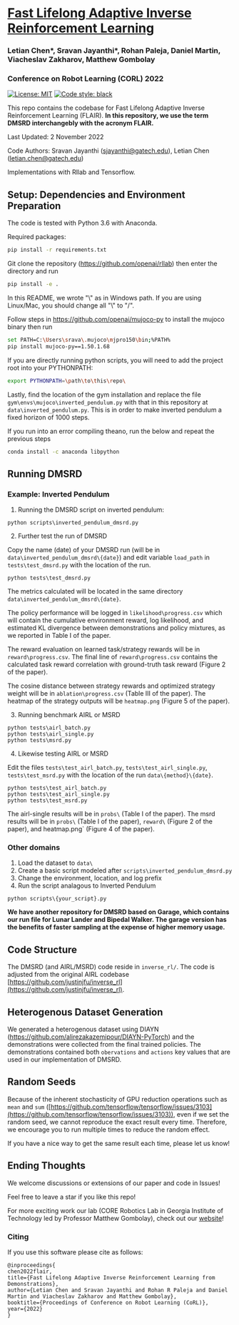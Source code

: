 # [Fast Lifelong Adaptive Inverse Reinforcement Learning](https://arxiv.org/abs/2209.11908)

### Letian Chen*, Sravan Jayanthi*, Rohan Paleja, Daniel Martin, Viacheslav Zakharov, Matthew Gombolay

### Conference on Robot Learning (CORL) 2022
 
[![License: MIT](https://img.shields.io/badge/License-MIT-blue.svg)](https://opensource.org/licenses/MIT)
 <a href="https://github.com/psf/black"><img alt="Code style: black" src="https://img.shields.io/badge/code%20style-black-000000.svg"></a>

This repo contains the codebase for Fast Lifelong Adaptive Inverse Reinforcement Learning (FLAIR). 
**In this repository, we use the term DMSRD interchangebly with the acronym FLAIR.**

Last Updated: 2 November 2022

Code Authors: Sravan Jayanthi (sjayanthi@gatech.edu), Letian Chen (letian.chen@gatech.edu)

Implementations with Rllab and Tensorflow.

Setup: Dependencies and Environment Preparation
---
The code is tested with Python 3.6 with Anaconda.

Required packages:
```bash
pip install -r requirements.txt
```
Git clone the repository
(https://github.com/openai/rllab)
then enter the directory and run
```bash
pip install -e .
```

In this README, we wrote "\\" as in Windows path. If you are using Linux/Mac, you should change all "\\" to "/". 

Follow steps in https://github.com/openai/mujoco-py to install the mujoco binary then run
```bash
set PATH=C:\Users\srava\.mujoco\mjpro150\bin;%PATH%
pip install mujoco-py==1.50.1.68
```

If you are directly running python scripts, you will need to add the project root into your PYTHONPATH:
```bash
export PYTHONPATH=\path\to\this\repo\
```

Lastly, find the location of the gym installation and replace the file `gym\envs\mujoco\inverted_pendulum.py` with that in this repository at `data\inverted_pendulum.py`. This is in order to make inverted pendulum a fixed horizon of 1000 steps.

If you run into an error compiling theano, run the below and repeat the previous steps
```bash
conda install -c anaconda libpython
```

Running DMSRD
---

### Example: Inverted Pendulum

1) Running the DMSRD script on inverted pendulum:
```
python scripts\inverted_pendulum_dmsrd.py
```

2) Further test the run of DMSRD

Copy the name (date) of your DMSRD run (will be in `data\inverted_pendulum_dmsrd\{date}`) and edit variable `load_path` in `tests\test_dmsrd.py` with the location of the run.

```
python tests\test_dmsrd.py
```

The metrics calculated will be located in the same directory `data\inverted_pendulum_dmsrd\{date}`.

The policy performance will be logged in `likelihood\progress.csv` which will contain the cumulative environment reward, log likelihood, and estimated KL divergence between demonstrations and policy mixtures, as we reported in Table I of the paper. 

The reward evaluation on learned task/strategy rewards will be in `reward\progress.csv`. The final line of `reward\progress.csv` contains the calculated task reward correlation with ground-truth task reward (Figure 2 of the paper).

The cosine distance between strategy rewards and optimized strategy weight will be in `ablation\progress.csv` (Table III of the paper). The heatmap of the strategy outputs will be `heatmap.png` (Figure 5 of the paper).

3) Running benchmark AIRL or MSRD
```
python tests\airl_batch.py
python tests\airl_single.py
python tests\msrd.py
```

4) Likewise testing AIRL or MSRD

Edit the files `tests\test_airl_batch.py`, `tests\test_airl_single.py`, `tests\test_msrd.py` with the location of the run `data\{method}\{date}`.
```
python tests\test_airl_batch.py
python tests\test_airl_single.py
python tests\test_msrd.py
```

The airl-single results will be in `probs\` (Table I of the paper). The msrd results will be in `probs\` (Table I of the paper), `reward\` (Figure 2 of the paper), and heatmap.png` (Figure 4 of the paper).

### Other domains
1. Load the dataset to `data\`
2. Create a basic script modeled after `scripts\inverted_pendulum_dmsrd.py`
3. Change the environment, location, and log prefix
4. Run the script analagous to Inverted Pendulum
```
python scripts\{your_script}.py
```
**We have another repository for DMSRD based on Garage, which contains our run file for Lunar Lander and Bipedal Walker. The garage version has the benefits of faster sampling at the expense of higher memory usage.**

## Code Structure
The DMSRD (and AIRL/MSRD) code reside in `inverse_rl/`. 
The code is adjusted from the original AIRL codebase [https://github.com/justinjfu/inverse_rl](https://github.com/justinjfu/inverse_rl).

## Heterogenous Dataset Generation
We generated a heterogenous dataset using DIAYN (https://github.com/alirezakazemipour/DIAYN-PyTorch) and the demonstrations were collected from the final trained policies. The demonstrations contained both `obervations` and `actions` key values that are used in our implementation of DMSRD.  

## Random Seeds
Because of the inherent stochasticity of GPU reduction operations such as `mean` and `sum` ([https://github.com/tensorflow/tensorflow/issues/3103](https://github.com/tensorflow/tensorflow/issues/3103)), even if we set the random seed, we cannot reproduce the exact result every time. Therefore, we encourage you to run multiple times to reduce the random effect.

If you have a nice way to get the same result each time, please let us know!

## Ending Thoughts
We welcome discussions or extensions of our paper and code in Issues!

Feel free to leave a star if you like this repo! 

For more exciting work our lab (CORE Robotics Lab in Georgia Institute of Technology led by Professor Matthew Gombolay), check out our [website](https://core-robotics.gatech.edu/)! 


### Citing 

If you use this software please cite as follows:

```
@inproceedings{
chen2022flair,
title={Fast Lifelong Adaptive Inverse Reinforcement Learning from Demonstrations},
author={Letian Chen and Sravan Jayanthi and Rohan R Paleja and Daniel Martin and Viacheslav Zakharov and Matthew Gombolay},
booktitle={Proceedings of Conference on Robot Learning (CoRL)},
year={2022}
} 
```


